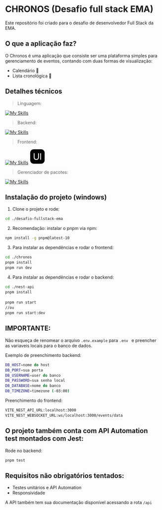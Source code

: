 # CHRONOS (Desafio full stack EMA)
Este repositório foi criado para o desafio de desenvolvedor Full Stack da EMA. 

## O que a aplicação faz?
O Chronos é uma aplicação que consiste ser uma plataforma simples para gerenciamento de eventos, contando com duas formas de visualização: 
- Calendário 📆 
- Lista cronológica 📄

## Detalhes técnicos
> Linguagem:

[![My Skills](https://skillicons.dev/icons?i=ts)](https://skillicons.dev)

> Backend:

[![My Skills](https://skillicons.dev/icons?i=mysql,nestjs)](https://skillicons.dev)

> Frontend:

[![My Skills](https://skillicons.dev/icons?i=vite)](https://skillicons.dev)
 <img src="https://raw.githubusercontent.com/heroui-inc/heroui/main/apps/docs/public/isotipo.png" alt="HeroUI logo" width="50" height="50"> 

> Gerenciador de pacotes: 

[![My Skills](https://skillicons.dev/icons?i=pnpm)](https://skillicons.dev)

##  Instalação do projeto (windows)

1. Clone o projeto e rode:
```bash
cd ./desafio-fullstack-ema
````
2. Recomendação: instalar o pnpm via npm:
```bash
npm install -g pnpm@latest-10
 ```

3. Para instalar as dependências e rodar o frontend:
```bash
cd ./chronos
pnpm install
pnpm run dev
```
4. Para instalar as dependências e rodar o backend:
```bash
cd ./nest-api
pnpm install

pnpm run start 
//ou
pnpm run start:dev
```

## IMPORTANTE:
Não esqueça de renomear o arquivo ```.env.example``` para ```.env ``` e preencher as variaveis locais para o banco de dados.

Exemplo de preenchimento backend:
```bash
DB_HOST=nome do host
DB_PORT=sua porta
DB_USERNAME=user do banco
DB_PASSWORD=sua senha local
DB_DATABASE=nome do banco
DB_TIMEZONE=timezone (-03:00)
```

Preenchimento do frontend:
```bash
VITE_NEST_API_URL:localhost:3000
VITE_NEST_WEBSOCKET_URL:ws/localhost:3000/events/data
```

## O projeto também conta com API Automation test montados com Jest:

Rode no backend:
```bash
pnpm test 
```

## Requisitos não obrigatórios tentados:
- Testes unitários e API Automation 
- Responsividade 

A API também tem sua documentação disponível acessando a rota ```/api ```
